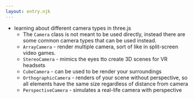 ```yaml
---
layout: entry.njk
---
```


- learning about different camera types in three.js
    - The `Camera` class is not meant to be used directly, instead there are some common camera types that can be used instead.
    - `ArrayCamera` - render multiple camera, sort of like in split-screen video games.
    - `StereoCamera` - mimics the eyes tto create 3D scenes for VR headsets
    - `CubeCamera` - can be used to be render your surroundings
    - `OrthographicCamera` - renders of your scene without perspective, so all elements have the same size regardless of distance from camera
    - `PerspectiveCamera` - simulates a real-life camera with perspective
